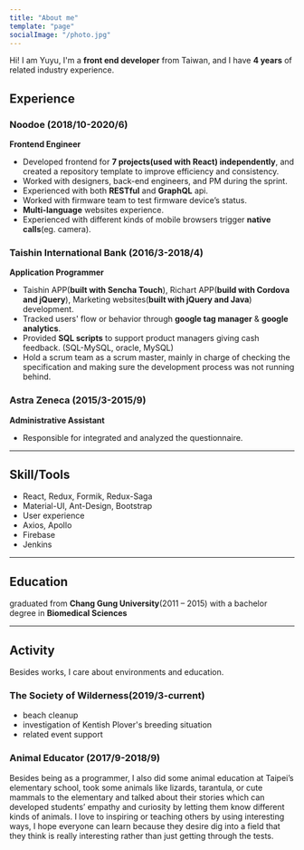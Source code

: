 ```yaml
---
title: "About me"
template: "page"
socialImage: "/photo.jpg"
---
```

Hi! I am Yuyu, I'm a **front end developer** from Taiwan, and I have **4 years** of related industry experience.

## Experience
### Noodoe (2018/10-2020/6)
**Frontend Engineer**
 - Developed frontend for **7 projects(used with React) independently**, and created a repository template to improve efficiency and consistency.
 - Worked with designers, back-end engineers, and PM during the sprint.
 - Experienced with both **RESTful** and **GraphQL** api.
 - Worked with firmware team to test firmware device’s status.
 - **Multi-language** websites experience.
 - Experienced with different kinds of mobile browsers trigger **native calls**(eg. camera).

### Taishin International Bank (2016/3-2018/4)
**Application Programmer**
 - Taishin APP(**built with Sencha Touch**), Richart APP(**build with Cordova and jQuery**), Marketing websites(**built with jQuery and Java**) development.
 - Tracked users' flow or behavior through **google tag manager** & **google analytics**.
 - Provided **SQL scripts** to support product managers giving cash feedback. (SQL-MySQL, oracle, MySQL)
 - Hold a scrum team as a scrum master, mainly in charge of checking the specification and making sure the development process was not running behind.

### Astra Zeneca (2015/3-2015/9)
**Administrative Assistant**
 - Responsible for integrated and analyzed the questionnaire.

--------------------------
## Skill/Tools
 - React, Redux, Formik, Redux-Saga
 - Material-UI, Ant-Design, Bootstrap
 - User experience
 - Axios, Apollo
 - Firebase
 - Jenkins

--------------------------
## Education
graduated from **Chang Gung University**(2011 – 2015) with a bachelor degree in **Biomedical Sciences**

--------------------------
## Activity
Besides works, I care about environments and education.
### The Society of Wilderness(2019/3-current)
 - beach cleanup
 - investigation of Kentish Plover's breeding situation
 - related event support

### Animal Educator (2017/9-2018/9)
Besides being as a programmer, I also did some animal education at Taipei’s elementary school, took some animals like lizards, tarantula, or cute mammals to the elementary and talked about their stories which can developed students’ empathy and curiosity by letting them know different kinds of animals. I love to inspiring or teaching others by using interesting ways, I hope everyone can learn because they desire dig into a field that they think is really interesting rather than just getting through the tests.